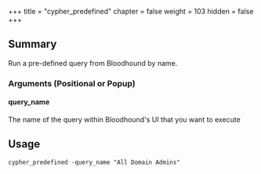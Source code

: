 +++
title = "cypher_predefined"
chapter = false
weight = 103
hidden = false
+++

## Summary

Run a pre-defined query from Bloodhound by name.

### Arguments (Positional or Popup)


#### query_name
The name of the query within Bloodhound's UI that you want to execute


## Usage
```
cypher_predefined -query_name "All Domain Admins"
```